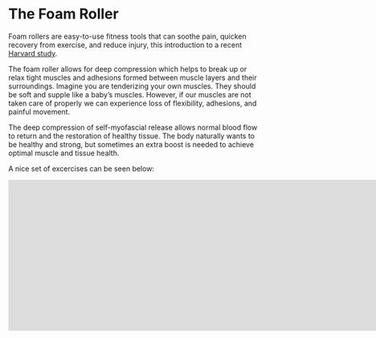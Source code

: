 # The Foam Roller

Foam rollers are easy-to-use fitness tools that can soothe pain, quicken recovery from exercise, and reduce injury, this introduction to a recent [Harvard study](https://www.health.harvard.edu/staying-healthy/roll-away-muscle-pain).

The foam roller allows for deep compression which helps to break up or relax tight muscles and adhesions formed between muscle layers and their surroundings. Imagine you are tenderizing your own muscles. They should be soft and supple like a baby’s muscles. However, if our muscles are not taken care of properly we can experience loss of flexibility, adhesions, and painful movement.
 
The deep compression of self-myofascial release allows normal blood flow to return and the restoration of healthy tissue. The body naturally wants to be healthy and strong, but sometimes an extra boost is needed to achieve optimal muscle and tissue health.

A nice set of excercises can be seen below:

<p><iframe width="1600" height="300" src="https://www.youtube.com/embed/8caF1Keg2XU" frameborder="0" allow="accelerometer; autoplay; encrypted-media; gyroscope; picture-in-picture" allowfullscreen></iframe></p>
